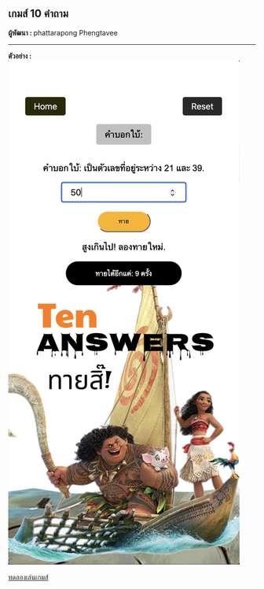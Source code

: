 <h2>เกมส์ 10 คำถาม </h2>
<b>ผู้พัฒนา : </b> phattarapong Phengtavee<hr>
<b>ตัวอย่าง : </b><br>
<img src= 'document/example.png' alt='sample'>

<a href='https://Phattarapong26.github.io/TenAnwers/'>ทดลองเล่นเกมส์</a>
